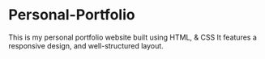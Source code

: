 # Personal-Portfolio
This is my personal portfolio website built using HTML, &amp; CSS It features a responsive design,  and well-structured layout.
